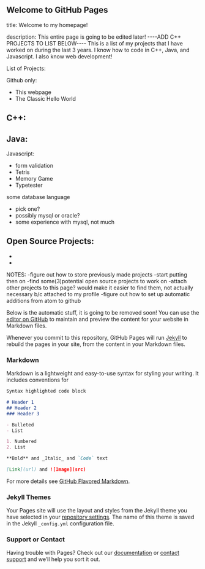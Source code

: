 ## Welcome to GitHub Pages

title: Welcome to my homepage!


description: This entire page is going to be edited later! 
----ADD C++ PROJECTS TO LIST BELOW----
This is a list of my projects that I have worked on during the last 3 years.  I know how to code in C++, Java, and Javascript. I also know web development!


List of Projects:

  Github only:
  - This webpage
  - The Classic Hello World
  
  C++:
  -
  
  Java:
  -
  
  Javascript:
  - form validation 
  - Tetris
  - Memory Game
  - Typetester
  
  some database language
  - pick one?
  - possibly mysql or oracle? 
  - some experience with mysql, not much


Open Source Projects:
-
-
-

NOTES:
-figure out how to store previously made projects
-start putting then on
-find some(3)potential open source projects to work on
-attach other projects to this page? would make it easier to find them, not actually necessary b/c attached to my profile
-figure out how to set up automatic additions from atom to github




Below is the automatic stuff, it is going to be removed soon!
You can use the [editor on GitHub](https://github.com/Kristina01111000/Kristina01111000.github.io/edit/master/README.md) to maintain and preview the content for your website in Markdown files.

Whenever you commit to this repository, GitHub Pages will run [Jekyll](https://jekyllrb.com/) to rebuild the pages in your site, from the content in your Markdown files.

### Markdown

Markdown is a lightweight and easy-to-use syntax for styling your writing. It includes conventions for

```markdown
Syntax highlighted code block

# Header 1
## Header 2
### Header 3

- Bulleted
- List

1. Numbered
2. List

**Bold** and _Italic_ and `Code` text

[Link](url) and ![Image](src)
```

For more details see [GitHub Flavored Markdown](https://guides.github.com/features/mastering-markdown/).

### Jekyll Themes

Your Pages site will use the layout and styles from the Jekyll theme you have selected in your [repository settings](https://github.com/Kristina01111000/Kristina01111000.github.io/settings). The name of this theme is saved in the Jekyll `_config.yml` configuration file.

### Support or Contact

Having trouble with Pages? Check out our [documentation](https://help.github.com/categories/github-pages-basics/) or [contact support](https://github.com/contact) and we’ll help you sort it out.
